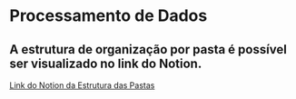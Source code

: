 # Processamento de Dados

## A estrutura de organização por pasta é possível ser visualizado no link do Notion.

[Link do Notion da Estrutura das Pastas](https://www.notion.so/Organiza-o-do-Trabalho-20aaab963d95470ab6732bfe9eedb14d)